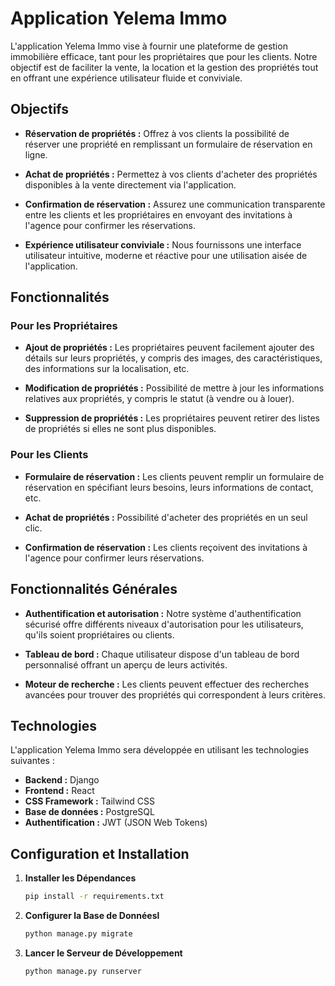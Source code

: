 # Application Yelema Immo

L'application Yelema Immo vise à fournir une plateforme de gestion immobilière efficace, tant pour les propriétaires que pour les clients. Notre objectif est de faciliter la vente, la location et la gestion des propriétés tout en offrant une expérience utilisateur fluide et conviviale.

## Objectifs
- **Réservation de propriétés :** Offrez à vos clients la possibilité de réserver une propriété en remplissant un formulaire de réservation en ligne.

- **Achat de propriétés :** Permettez à vos clients d'acheter des propriétés disponibles à la vente directement via l'application.

- **Confirmation de réservation :** Assurez une communication transparente entre les clients et les propriétaires en envoyant des invitations à l'agence pour confirmer les réservations.

- **Expérience utilisateur conviviale :** Nous fournissons une interface utilisateur intuitive, moderne et réactive pour une utilisation aisée de l'application.

## Fonctionnalités

### Pour les Propriétaires
- **Ajout de propriétés :** Les propriétaires peuvent facilement ajouter des détails sur leurs propriétés, y compris des images, des caractéristiques, des informations sur la localisation, etc.

- **Modification de propriétés :** Possibilité de mettre à jour les informations relatives aux propriétés, y compris le statut (à vendre ou à louer).

- **Suppression de propriétés :** Les propriétaires peuvent retirer des listes de propriétés si elles ne sont plus disponibles.

### Pour les Clients
- **Formulaire de réservation :** Les clients peuvent remplir un formulaire de réservation en spécifiant leurs besoins, leurs informations de contact, etc.

- **Achat de propriétés :** Possibilité d'acheter des propriétés en un seul clic.

- **Confirmation de réservation :** Les clients reçoivent des invitations à l'agence pour confirmer leurs réservations.

## Fonctionnalités Générales
- **Authentification et autorisation :** Notre système d'authentification sécurisé offre différents niveaux d'autorisation pour les utilisateurs, qu'ils soient propriétaires ou clients.

- **Tableau de bord :** Chaque utilisateur dispose d'un tableau de bord personnalisé offrant un aperçu de leurs activités.

- **Moteur de recherche :** Les clients peuvent effectuer des recherches avancées pour trouver des propriétés qui correspondent à leurs critères.

## Technologies
L'application Yelema Immo sera développée en utilisant les technologies suivantes :

- **Backend :** Django
- **Frontend :** React
- **CSS Framework :** Tailwind CSS
- **Base de données :** PostgreSQL
- **Authentification :** JWT (JSON Web Tokens)

## Configuration et Installation

1. **Installer les Dépendances**
   ```bash
   pip install -r requirements.txt
   
2. **Configurer la Base de Donnéesl**
   ```bash
   python manage.py migrate
   
3. **Lancer le Serveur de Développement**
   ```bash
   python manage.py runserver
